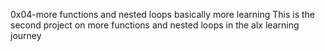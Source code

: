 0x04-more functions and nested loops
basically more learning
This is the second project on more functions and nested loops in the alx learning journey

